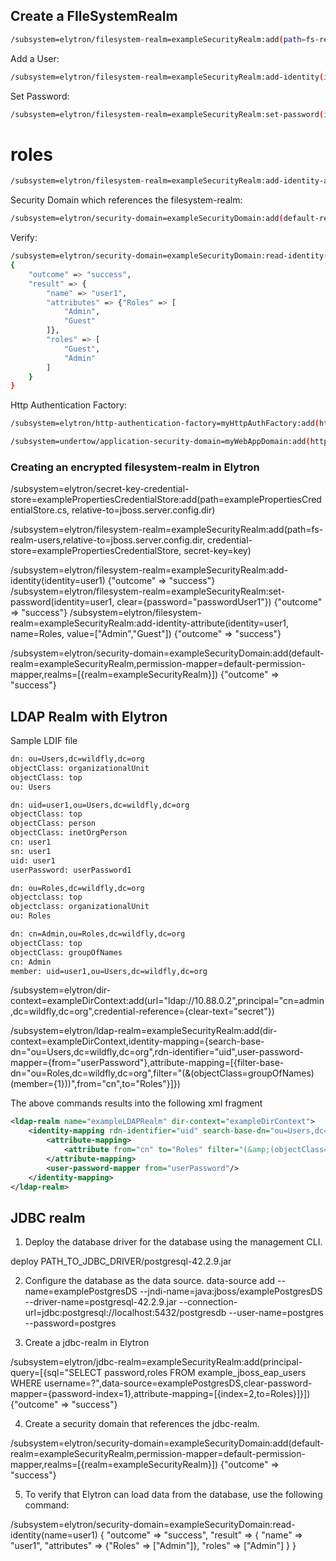 ## Create a FIleSystemRealm
```sh
/subsystem=elytron/filesystem-realm=exampleSecurityRealm:add(path=fs-realm-users,relative-to=jboss.server.config.dir)
```
Add a User:
```sh
/subsystem=elytron/filesystem-realm=exampleSecurityRealm:add-identity(identity=user1)
```
Set Password:
```sh
/subsystem=elytron/filesystem-realm=exampleSecurityRealm:set-password(identity=user1, clear={password="passwordUser1"})
```
# roles
```sh
/subsystem=elytron/filesystem-realm=exampleSecurityRealm:add-identity-attribute(identity=user1, name=Roles, value=["Admin","Guest"])
```

Security Domain which references the filesystem-realm:
```sh
/subsystem=elytron/security-domain=exampleSecurityDomain:add(default-realm=exampleSecurityRealm,permission-mapper=default-permission-mapper,realms=[{realm=exampleSecurityRealm}])
```
Verify:
```sh
/subsystem=elytron/security-domain=exampleSecurityDomain:read-identity(name=user1)
{
    "outcome" => "success",
    "result" => {
        "name" => "user1",
        "attributes" => {"Roles" => [
            "Admin",
            "Guest"
        ]},
        "roles" => [
            "Guest",
            "Admin"
        ]
    }
}
```

Http Authentication Factory:
```sh
/subsystem=elytron/http-authentication-factory=myHttpAuthFactory:add(http-server-mechanism-factory=global, security-domain=exampleSecurityDomain, mechanism-configurations=[{mechanism-name="BASIC", realm-name="exampleSecurityRealm"}])
```
```sh
/subsystem=undertow/application-security-domain=myWebAppDomain:add(http-authentication-factory=myHttpAuthFactory)
```

### Creating an encrypted filesystem-realm in Elytron 

/subsystem=elytron/secret-key-credential-store=examplePropertiesCredentialStore:add(path=examplePropertiesCredentialStore.cs, relative-to=jboss.server.config.dir)

/subsystem=elytron/filesystem-realm=exampleSecurityRealm:add(path=fs-realm-users,relative-to=jboss.server.config.dir, credential-store=examplePropertiesCredentialStore, secret-key=key)

/subsystem=elytron/filesystem-realm=exampleSecurityRealm:add-identity(identity=user1)
{"outcome" => "success"}
/subsystem=elytron/filesystem-realm=exampleSecurityRealm:set-password(identity=user1, clear={password="passwordUser1"})
{"outcome" => "success"}
/subsystem=elytron/filesystem-realm=exampleSecurityRealm:add-identity-attribute(identity=user1, name=Roles, value=["Admin","Guest"])
{"outcome" => "success"}

/subsystem=elytron/security-domain=exampleSecurityDomain:add(default-realm=exampleSecurityRealm,permission-mapper=default-permission-mapper,realms=[{realm=exampleSecurityRealm}])
{"outcome" => "success"}



## LDAP Realm with Elytron

Sample LDIF file
```sh
dn: ou=Users,dc=wildfly,dc=org
objectClass: organizationalUnit
objectClass: top
ou: Users

dn: uid=user1,ou=Users,dc=wildfly,dc=org
objectClass: top
objectClass: person
objectClass: inetOrgPerson
cn: user1
sn: user1
uid: user1
userPassword: userPassword1

dn: ou=Roles,dc=wildfly,dc=org
objectclass: top
objectclass: organizationalUnit
ou: Roles

dn: cn=Admin,ou=Roles,dc=wildfly,dc=org
objectClass: top
objectClass: groupOfNames
cn: Admin
member: uid=user1,ou=Users,dc=wildfly,dc=org

```

/subsystem=elytron/dir-context=exampleDirContext:add(url="ldap://10.88.0.2",principal="cn=admin,dc=wildfly,dc=org",credential-reference={clear-text="secret"})

/subsystem=elytron/ldap-realm=exampleSecurityRealm:add(dir-context=exampleDirContext,identity-mapping={search-base-dn="ou=Users,dc=wildfly,dc=org",rdn-identifier="uid",user-password-mapper={from="userPassword"},attribute-mapping=[{filter-base-dn="ou=Roles,dc=wildfly,dc=org",filter="(&(objectClass=groupOfNames)(member={1}))",from="cn",to="Roles"}]})


The above commands results into the following xml fragment

```xml
<ldap-realm name="exampleLDAPRealm" dir-context="exampleDirContext"> 
    <identity-mapping rdn-identifier="uid" search-base-dn="ou=Users,dc=wildfly,dc=org"> 
        <attribute-mapping> 
            <attribute from="cn" to="Roles" filter="(&amp;(objectClass=groupOfNames)(member={1}))" filter-base-dn="ou=Roles,dc=wildfly,dc=org"/> 
        </attribute-mapping>
        <user-password-mapper from="userPassword"/> 
    </identity-mapping>
</ldap-realm>
```


## JDBC realm
1. Deploy the database driver for the database using the management CLI.

deploy PATH_TO_JDBC_DRIVER/postgresql-42.2.9.jar

2. Configure the database as the data source.
data-source add --name=examplePostgresDS --jndi-name=java:jboss/examplePostgresDS --driver-name=postgresql-42.2.9.jar  --connection-url=jdbc:postgresql://localhost:5432/postgresdb --user-name=postgres --password=postgres

3. Create a jdbc-realm in Elytron

/subsystem=elytron/jdbc-realm=exampleSecurityRealm:add(principal-query=[{sql="SELECT password,roles FROM example_jboss_eap_users WHERE username=?",data-source=examplePostgresDS,clear-password-mapper={password-index=1},attribute-mapping=[{index=2,to=Roles}]}])
{"outcome" => "success"}

4. Create a security domain that references the jdbc-realm.

/subsystem=elytron/security-domain=exampleSecurityDomain:add(default-realm=exampleSecurityRealm,permission-mapper=default-permission-mapper,realms=[{realm=exampleSecurityRealm}])
{"outcome" => "success"}

5. To verify that Elytron can load data from the database, use the following command:

/subsystem=elytron/security-domain=exampleSecurityDomain:read-identity(name=user1)
{
    "outcome" => "success",
    "result" => {
        "name" => "user1",
        "attributes" => {"Roles" => ["Admin"]},
        "roles" => ["Admin"]
    }
}

